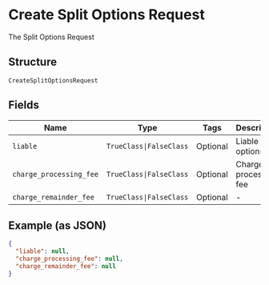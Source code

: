 
# Create Split Options Request

The Split Options Request

## Structure

`CreateSplitOptionsRequest`

## Fields

| Name | Type | Tags | Description |
|  --- | --- | --- | --- |
| `liable` | `TrueClass\|FalseClass` | Optional | Liable options |
| `charge_processing_fee` | `TrueClass\|FalseClass` | Optional | Charge processing fee |
| `charge_remainder_fee` | `TrueClass\|FalseClass` | Optional | - |

## Example (as JSON)

```json
{
  "liable": null,
  "charge_processing_fee": null,
  "charge_remainder_fee": null
}
```

